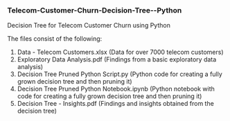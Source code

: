 ### Telecom-Customer-Churn-Decision-Tree--Python
 Decision Tree for Telecom Customer Churn using Python
 <br>
 
 The files consist of the following: 
 <br>
 1. Data - Telecom Customers.xlsx (Data for over 7000 telecom customers) 
 2. Exploratory Data Analysis.pdf (Findings from a basic exploratory data analysis)
 3. Decision Tree Pruned Python Script.py (Python code for creating a fully grown decision tree and then pruning it)
 4. Decision Tree Pruned Python Notebook.ipynb (Python notebook with code for creating a fully grown decision tree and then pruning it)
 5. Decision Tree - Insights.pdf (Findings and insights obtained from the decision tree)
